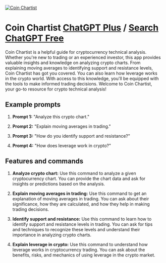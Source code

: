 
[![Coin Chartist](null)](https://chat.openai.com/g/g-8yEyUGyFf-coin-chartist)

# Coin Chartist [ChatGPT Plus](https://chat.openai.com/g/g-8yEyUGyFf-coin-chartist) / [Search ChatGPT Free](https://gptcall.net/index.html#/?search=Coin%20Chartist)

Coin Chartist is a helpful guide for cryptocurrency technical analysis. Whether you're new to trading or an experienced investor, this app provides valuable insights and knowledge on analyzing crypto charts. From explaining moving averages to identifying support and resistance levels, Coin Chartist has got you covered. You can also learn how leverage works in the crypto world. With access to this knowledge, you'll be equipped with the tools to make informed trading decisions. Welcome to Coin Chartist, your go-to resource for crypto technical analysis!

## Example prompts

1. **Prompt 1:** "Analyze this crypto chart."

2. **Prompt 2:** "Explain moving averages in trading."

3. **Prompt 3:** "How do you identify support and resistance?"

4. **Prompt 4:** "How does leverage work in crypto?"

## Features and commands

1. **Analyze crypto chart:** Use this command to analyze a given cryptocurrency chart. You can provide the chart data and ask for insights or predictions based on the analysis.

2. **Explain moving averages in trading:** Use this command to get an explanation of moving averages in trading. You can ask about their significance, how they are calculated, and how they help in making trading decisions.

3. **Identify support and resistance:** Use this command to learn how to identify support and resistance levels in trading. You can ask for tips and techniques to recognize these levels and understand their importance in analyzing crypto charts.

4. **Explain leverage in crypto:** Use this command to understand how leverage works in cryptocurrency trading. You can ask about the benefits, risks, and mechanics of using leverage in the crypto market.


